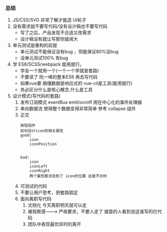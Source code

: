 ### 总结

1. JS/CSS/SVG 非常了解才能造 UI轮子
2. 没有需求就不要写代码/没有设计稿也不要写代码
    - 写了之后，产品发现不合适又改需求
    - 设计稿没有就让写那你就闹大
3. 单元测试是重构的前提
    - 单元测试不能保证没有bug ，但能保证80%没bug
    - 没单元测试100% 有bug
4. 学 ES6/SCSS/webpack 能用就行。
    - 学会一个就用一个(一个一个学就是套路)
    - 不要读了 阮一峰的整本ES6 再去写代码
    - 如果vue要 搞懂数据是响应式的 vue-cli是工具(能用就行)
    - 务必区分什么是核心概念,什么是工具
5. 设计模式(写代码的套路)
    1. 发布订阅模式  eventBus emit/on/off 用在中心化的事件处理器
    2. 单向数据流 使得整个数据变得非常简单 参考 collapse 组件
    3. 正交
        ```
        按钮组件
        如何设计icon的相关属性
        good:
            icon
            iconPosition
        
        
        bad:
            icon
            iconLeft
            iconRight
            两个属性都涉及到了 icon的位置 这是不对的
        ```
    4. 可测试的代码
    5. 不要让用户思考，把套路固定
    6. 面向离职写代码
        1. 文档化 今天离职明天就可以走
        2. 被观察感---> 严格要求，不要人走了 接盘的人看到说这谁写的烂代码
        3. 团队中表现最优异时的离开
    